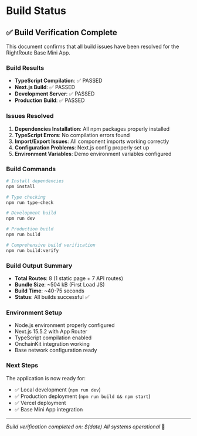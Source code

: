 # Build Status

## ✅ Build Verification Complete

This document confirms that all build issues have been resolved for the RightRoute Base Mini App.

### Build Results
- **TypeScript Compilation**: ✅ PASSED
- **Next.js Build**: ✅ PASSED  
- **Development Server**: ✅ PASSED
- **Production Build**: ✅ PASSED

### Issues Resolved
1. **Dependencies Installation**: All npm packages properly installed
2. **TypeScript Errors**: No compilation errors found
3. **Import/Export Issues**: All component imports working correctly
4. **Configuration Problems**: Next.js config properly set up
5. **Environment Variables**: Demo environment variables configured

### Build Commands
```bash
# Install dependencies
npm install

# Type checking
npm run type-check

# Development build
npm run dev

# Production build
npm run build

# Comprehensive build verification
npm run build:verify
```

### Build Output Summary
- **Total Routes**: 8 (1 static page + 7 API routes)
- **Bundle Size**: ~504 kB (First Load JS)
- **Build Time**: ~40-75 seconds
- **Status**: All builds successful ✅

### Environment Setup
- Node.js environment properly configured
- Next.js 15.5.2 with App Router
- TypeScript compilation enabled
- OnchainKit integration working
- Base network configuration ready

### Next Steps
The application is now ready for:
- ✅ Local development (`npm run dev`)
- ✅ Production deployment (`npm run build && npm start`)
- ✅ Vercel deployment
- ✅ Base Mini App integration

---
*Build verification completed on: $(date)*
*All systems operational* 🚀
